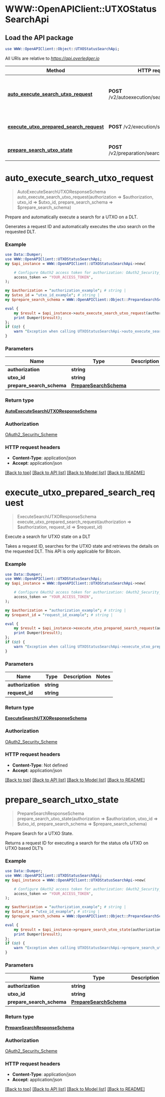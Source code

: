 # WWW::OpenAPIClient::UTXOStatusSearchApi

## Load the API package
```perl
use WWW::OpenAPIClient::Object::UTXOStatusSearchApi;
```

All URIs are relative to *https://api.overledger.io*

Method | HTTP request | Description
------------- | ------------- | -------------
[**auto_execute_search_utxo_request**](UTXOStatusSearchApi.md#auto_execute_search_utxo_request) | **POST** /v2/autoexecution/search/utxo/{utxoId} | Prepare and automatically execute a search for a UTXO on a DLT.
[**execute_utxo_prepared_search_request**](UTXOStatusSearchApi.md#execute_utxo_prepared_search_request) | **POST** /v2/execution/search/utxo | Execute a search for UTXO state on a DLT
[**prepare_search_utxo_state**](UTXOStatusSearchApi.md#prepare_search_utxo_state) | **POST** /v2/preparation/search/utxo/{utxoId} | Prepare Search for a UTXO State.


# **auto_execute_search_utxo_request**
> AutoExecuteSearchUTXOResponseSchema auto_execute_search_utxo_request(authorization => $authorization, utxo_id => $utxo_id, prepare_search_schema => $prepare_search_schema)

Prepare and automatically execute a search for a UTXO on a DLT.

Generates a request ID and automatically executes the utxo search on the requested DLT.

### Example
```perl
use Data::Dumper;
use WWW::OpenAPIClient::UTXOStatusSearchApi;
my $api_instance = WWW::OpenAPIClient::UTXOStatusSearchApi->new(

    # Configure OAuth2 access token for authorization: OAuth2_Security_Scheme
    access_token => 'YOUR_ACCESS_TOKEN',
);

my $authorization = "authorization_example"; # string | 
my $utxo_id = "utxo_id_example"; # string | 
my $prepare_search_schema = WWW::OpenAPIClient::Object::PrepareSearchSchema->new(); # PrepareSearchSchema | 

eval {
    my $result = $api_instance->auto_execute_search_utxo_request(authorization => $authorization, utxo_id => $utxo_id, prepare_search_schema => $prepare_search_schema);
    print Dumper($result);
};
if ($@) {
    warn "Exception when calling UTXOStatusSearchApi->auto_execute_search_utxo_request: $@\n";
}
```

### Parameters

Name | Type | Description  | Notes
------------- | ------------- | ------------- | -------------
 **authorization** | **string**|  | 
 **utxo_id** | **string**|  | 
 **prepare_search_schema** | [**PrepareSearchSchema**](PrepareSearchSchema.md)|  | 

### Return type

[**AutoExecuteSearchUTXOResponseSchema**](AutoExecuteSearchUTXOResponseSchema.md)

### Authorization

[OAuth2_Security_Scheme](../README.md#OAuth2_Security_Scheme)

### HTTP request headers

 - **Content-Type**: application/json
 - **Accept**: application/json

[[Back to top]](#) [[Back to API list]](../README.md#documentation-for-api-endpoints) [[Back to Model list]](../README.md#documentation-for-models) [[Back to README]](../README.md)

# **execute_utxo_prepared_search_request**
> ExecuteSearchUTXOResponseSchema execute_utxo_prepared_search_request(authorization => $authorization, request_id => $request_id)

Execute a search for UTXO state on a DLT

Takes a request ID, searches for the UTXO state and retrieves the details on the requested DLT. This API is only applicable for Bitcoin.

### Example
```perl
use Data::Dumper;
use WWW::OpenAPIClient::UTXOStatusSearchApi;
my $api_instance = WWW::OpenAPIClient::UTXOStatusSearchApi->new(

    # Configure OAuth2 access token for authorization: OAuth2_Security_Scheme
    access_token => 'YOUR_ACCESS_TOKEN',
);

my $authorization = "authorization_example"; # string | 
my $request_id = "request_id_example"; # string | 

eval {
    my $result = $api_instance->execute_utxo_prepared_search_request(authorization => $authorization, request_id => $request_id);
    print Dumper($result);
};
if ($@) {
    warn "Exception when calling UTXOStatusSearchApi->execute_utxo_prepared_search_request: $@\n";
}
```

### Parameters

Name | Type | Description  | Notes
------------- | ------------- | ------------- | -------------
 **authorization** | **string**|  | 
 **request_id** | **string**|  | 

### Return type

[**ExecuteSearchUTXOResponseSchema**](ExecuteSearchUTXOResponseSchema.md)

### Authorization

[OAuth2_Security_Scheme](../README.md#OAuth2_Security_Scheme)

### HTTP request headers

 - **Content-Type**: Not defined
 - **Accept**: application/json

[[Back to top]](#) [[Back to API list]](../README.md#documentation-for-api-endpoints) [[Back to Model list]](../README.md#documentation-for-models) [[Back to README]](../README.md)

# **prepare_search_utxo_state**
> PrepareSearchResponseSchema prepare_search_utxo_state(authorization => $authorization, utxo_id => $utxo_id, prepare_search_schema => $prepare_search_schema)

Prepare Search for a UTXO State.

Returns a request ID for executing a search for the status ofa UTXO on UTXO based DLT’s

### Example
```perl
use Data::Dumper;
use WWW::OpenAPIClient::UTXOStatusSearchApi;
my $api_instance = WWW::OpenAPIClient::UTXOStatusSearchApi->new(

    # Configure OAuth2 access token for authorization: OAuth2_Security_Scheme
    access_token => 'YOUR_ACCESS_TOKEN',
);

my $authorization = "authorization_example"; # string | 
my $utxo_id = "utxo_id_example"; # string | 
my $prepare_search_schema = WWW::OpenAPIClient::Object::PrepareSearchSchema->new(); # PrepareSearchSchema | 

eval {
    my $result = $api_instance->prepare_search_utxo_state(authorization => $authorization, utxo_id => $utxo_id, prepare_search_schema => $prepare_search_schema);
    print Dumper($result);
};
if ($@) {
    warn "Exception when calling UTXOStatusSearchApi->prepare_search_utxo_state: $@\n";
}
```

### Parameters

Name | Type | Description  | Notes
------------- | ------------- | ------------- | -------------
 **authorization** | **string**|  | 
 **utxo_id** | **string**|  | 
 **prepare_search_schema** | [**PrepareSearchSchema**](PrepareSearchSchema.md)|  | 

### Return type

[**PrepareSearchResponseSchema**](PrepareSearchResponseSchema.md)

### Authorization

[OAuth2_Security_Scheme](../README.md#OAuth2_Security_Scheme)

### HTTP request headers

 - **Content-Type**: application/json
 - **Accept**: application/json

[[Back to top]](#) [[Back to API list]](../README.md#documentation-for-api-endpoints) [[Back to Model list]](../README.md#documentation-for-models) [[Back to README]](../README.md)

